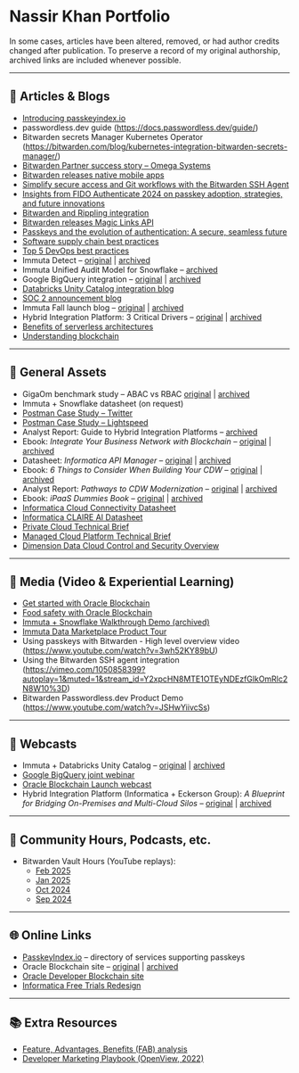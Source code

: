 # Nassir Khan Portfolio

In some cases, articles have been altered, removed, or had author credits changed after publication. To preserve a record of my original authorship, archived links are included whenever possible.  

---

## 📝 Articles & Blogs

- [Introducing passkeyindex.io](http://passkeyindex.io)
- passwordless.dev guide (https://docs.passwordless.dev/guide/)
- Bitwarden secrets Manager Kubernetes Operator (https://bitwarden.com/blog/kubernetes-integration-bitwarden-secrets-manager/)
- [Bitwarden Partner success story – Omega Systems](https://bitwarden.com/resources/omega-systems-enhances-enterprise-security-and-user-experience/)
- [Bitwarden releases native mobile apps](https://bitwarden.com/blog/native-mobile-apps/)
- [Simplify secure access and Git workflows with the Bitwarden SSH Agent](https://bitwarden.com/blog/ssh-agent/)
- [Insights from FIDO Authenticate 2024 on passkey adoption, strategies, and future innovations](https://bitwarden.com/blog/insights-from-fido-authenticate-2024-on-passkey-adoption-strategies-and/)
- [Bitwarden and Rippling integration](https://bitwarden.com/blog/simplifying-workforce-management-with-bitwarden-and-rippling-integration/)
- [Bitwarden releases Magic Links API](https://bitwarden.com/blog/bitwarden-magic-links-api/?utm_content=288093788&utm_medium=social&utm_source=linkedin&hss_channel=lcp-24776937)
- [Passkeys and the evolution of authentication: A secure, seamless future](https://bitwarden.com/blog/passkeys-and-the-evolution-of-authentication-a-secure-seamless-future/)
- [Software supply chain best practices](https://bitwarden.com/blog/software-supply-chain-security-best-practices/)
- [Top 5 DevOps best practices](https://bitwarden.com/blog/top-5-devops-security-practices/)
- Immuta Detect – [original](https://www.immuta.com/blog/immuta-detect-announcement/) | [archived](https://web.archive.org/web/20230326085809/https://www.immuta.com/blog/immuta-detect-announcement/)
- Immuta Unified Audit Model for Snowflake – [archived](https://web.archive.org/web/20230326091559/https://www.immuta.com/blog/scaling-data-access-auditing-with-immutas-unified-audit-model/)
- Google BigQuery integration – [original](https://www.immuta.com/blog/google-bigquery-access-control-immutas-latest-release/) | [archived](https://web.archive.org/web/20230331114711/https://www.immuta.com/blog/google-bigquery-access-control-immutas-latest-release/)
- [Databricks Unity Catalog integration blog](https://www.immuta.com/blog/databricks-unity-catalog-row-and-column-level-controls/)
- [SOC 2 announcement blog](https://www.immuta.com/blog/announcing-soc-2-type-2-certification-at-immuta/)
- Immuta Fall launch blog – [original](https://www.immuta.com/blog/immuta-introduces-new-capabilities-and-integrations-to-enhance-security-for-cloud-data/) | [archived](https://web.archive.org/web/20230326083625/https://www.immuta.com/blog/immuta-introduces-new-capabilities-and-integrations-to-enhance-security-for-cloud-data/)
- Hybrid Integration Platform: 3 Critical Drivers – [original](https://blogs.informatica.com/2020/01/08/hybrid-integration-platform-strategy/) | [archived](https://web.archive.org/web/20220924232009/https://www.informatica.com/blogs/hybrid-integration-platform-strategy.html)
- [Benefits of serverless architectures](https://www.linkedin.com/pulse/benefits-serverless-architectures-modern-developer-nassir-khan/)
- [Understanding blockchain](https://www.linkedin.com/pulse/understanding-blockchain-technology-nassir-khan/)

---

## 📄 General Assets

- GigaOm benchmark study – ABAC vs RBAC [original](https://www.immuta.com/resources/gigaom-advantage-of-abac-over-rbac/) | [archived](https://www.immuta.com/resources/gigaom-abac-vs-rbac/)
- Immuta + Snowflake datasheet (on request)
- [Postman Case Study – Twitter](https://www.postman.com/case-studies/twitter/)
- [Postman Case Study – Lightspeed](https://www.postman.com/case-studies/lightspeed-commerce/)
- Analyst Report: Guide to Hybrid Integration Platforms – [archived](https://web.archive.org/web/20230918230129/https://www.oracle.com/a/ocom/docs/blockchain-cloud-service-ebook.pdf)
- Ebook: *Integrate Your Business Network with Blockchain* – [original](https://www.oracle.com/a/ocom/docs/blockchain-cloud-service-ebook.pdf) | [archived](https://web.archive.org/web/20230918230129/https://www.oracle.com/a/ocom/docs/blockchain-cloud-service-ebook.pdf)
- Datasheet: *Informatica API Manager* – [original](https://www.informatica.com/content/dam/informatica-com/en/collateral/data-sheet/informatica-cloud-api-manager_data-sheet_3465en.pdf) | [archived](https://web.archive.org/web/20200926224942/https://www.informatica.com/content/dam/informatica-com/en/collateral/data-sheet/informatica-cloud-api-manager_data-sheet_3465en.pdf)
- Ebook: *6 Things to Consider When Building Your CDW* – [original](https://www.informatica.com/resources.asset.bc31a1fd65691b14e98fe71fba1e4ce9.pdf) | [archived](https://web.archive.org/web/20240618193142/https://www.informatica.com/resources.asset.bc31a1fd65691b14e98fe71fba1e4ce9.pdf)
- Analyst Report: *Pathways to CDW Modernization* – [original](https://www.informatica.com/resources.asset.d98b939aba858245cfdc334e9318312f.pdf) | [archived](https://web.archive.org/web/20230201071316/https://www.informatica.com/about-us/webinars/reg/pathways-to-cloud-data-warehouse-modernization_361536.html)
- Ebook: *iPaaS Dummies Book* – [original](https://www.informatica.com/resources.asset.f88fea4d2bc9956585826bdc50c92296.pdf) | [archived](https://web.archive.org/web/20240518090319/https://www.informatica.com/resources.asset.f88fea4d2bc9956585826bdc50c92296.pdf)
- [Informatica Cloud Connectivity Datasheet](https://www.informatica.com/content/dam/informatica-com/en/collateral/data-sheet/informatica-cloud-connectivity_data-sheet_3824en.pdf)
- [Informatica CLAIRE AI Datasheet](https://www.informatica.com/content/dam/informatica-com/en/collateral/data-sheet/informatica-clarie-gpt-powerful-ai-driven-data-management_data-sheet_4605en.pdf)
- [Private Cloud Technical Brief](https://docs.media.bitpipe.com/io_12x/io_126625/item_1212553/Private%20Cloud%20Technical%20Brief.pdf)
- [Managed Cloud Platform Technical Brief](https://media.bitpipe.com/io_11x/io_118777/item_1018672/Technical%20Brief%20Managed%20Cloud%20Platform%20%28MCP%29.pdf)
- [Dimension Data Cloud Control and Security Overview](https://www.slideshare.net/slideshow/dimension-data-cloudsecurityoverview/27402915#4)

---

## 🎥 Media (Video & Experiential Learning)

- [Get started with Oracle Blockchain](https://www.youtube.com/watch?v=wDrYM9ecYz4)
- [Food safety with Oracle Blockchain](https://www.youtube.com/watch?v=sZ7Rqmy3c3w)
- [Immuta + Snowflake Walkthrough Demo (archived)](https://web.archive.org/web/20220506115158/https://www.immuta.com/campaigns/walkthrough-demo-dbx/)
- [Immuta Data Marketplace Product Tour](https://www.immuta.com/data-marketplace-product-tour/)
- Using passkeys with Bitwarden - High level overview video (https://www.youtube.com/watch?v=3wh52KY89bU)
- Using the Bitwarden SSH agent integration (https://vimeo.com/1050858399?autoplay=1&muted=1&stream_id=Y2xpcHN8MTE1OTEyNDEzfGlkOmRlc2N8W10%3D)
- Bitwarden Passwordless.dev Product Demo (https://www.youtube.com/watch?v=JSHwYiivcSs)

---

## 🎤 Webcasts

- Immuta + Databricks Unity Catalog – [original](https://www.immuta.com/events/immuta-unity-catalog-in-action/) | [archived](https://web.archive.org/web/20250326174711/https://www.immuta.com/events/immuta-unity-catalog-in-action/)
- [Google BigQuery joint webinar](https://www.immuta.com/events/immuta-big-query-in-action/)
- [Oracle Blockchain Launch webcast](https://go.oracle.com/LP=71386/?&nm=1)
- Hybrid Integration Platform (Informatica + Eckerson Group): *A Blueprint for Bridging On-Premises and Multi-Cloud Silos* – [original](https://blogs.informatica.com/2020/01/08/hybrid-integration-platform-strategy/) | [archived](https://web.archive.org/web/20220924232009/https://www.informatica.com/blogs/hybrid-integration-platform-strategy.html)

---

## 📡 Community Hours, Podcasts, etc.

- Bitwarden Vault Hours (YouTube replays):  
  - [Feb 2025](https://www.youtube.com/watch?v=5y4FfqvfmM4)  
  - [Jan 2025](https://www.youtube.com/watch?v=98SYR5iDvKw)  
  - [Oct 2024](https://www.youtube.com/watch?v=ZtKi5__K7NE)  
  - [Sep 2024](https://www.youtube.com/watch?v=y1nxmZqnSuw)

---

## 🌐 Online Links

- [PasskeyIndex.io](http://passkeyindex.io) – directory of services supporting passkeys
- Oracle Blockchain site – [original](http://www.oracle.com/blockchain) | [archived](https://web.archive.org/web/20191007060736/https://www.oracle.com/blockchain/#blockchain-platform-tab)
- [Oracle Developer Blockchain site](https://developer.oracle.com/blockchain)
- [Informatica Free Trials Redesign](https://www.informatica.com/trials.html)

---

## 📚 Extra Resources

- [Feature, Advantages, Benefits (FAB) analysis](https://airfocus.com/glossary/what-is-a-features-advantages-and-benefits-analysis/)
- [Developer Marketing Playbook (OpenView, 2022)](https://366266.fs1.hubspotusercontent-na1.net/hubfs/366266/2021%20Developer%20Marketing%20Playbook/2022_Developer%20GTM%20Playbook_OpenView-1.pdf?hsCtaTracking=8e77d24b-27ed-4b05-be52-12f114effaba%7C6b2c86c5-726d-4120-a57a-ba5cadec02a2)

